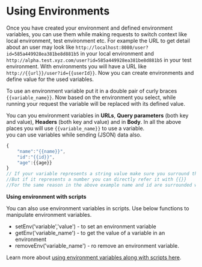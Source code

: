 # Using Environments

Once you have created your environment and defined environment variables, you can use them while making requests to switch context like local environment, test environment etc. For example the URL to get detail about an user may look like `http://localhost:8080/user?id=585a449928ea381be8d881b5` in your local environment and `http://alpha.test.xyz.com/user?id=585a449928ea381be8d881b5` in your test environment. With environments you will have a URL like `http://{{url}}/user?id={{userId}}`. Now you can create environments and define value for the used variables.

To use an environment variable put it in a double pair of curly braces `{{variable_name}}`. Now based on the environment you select, while running your request the variable will be replaced with its defined value.

You can you environment variables in **URLs**, **Query parameters** \(both key and value\), **Headers** \(both key and value\) and in **Body**. In all the above places you will use `{{variable_name}}` to use a variable.  
 you can use variables while sending \(JSON\) data also.

```js
{
    "name":"{{name}}",
    "id":"{{id}}",
    "age":{{age}}
}
// If your variable represents a string value make sure you surround the reference to your variable in double quotes.
//But if it represents a number you can directly refer it with {{}}
//For the same reason in the above example name and id are surrounded with double quotes while age isn't
```

**Using environment with scripts**

You can also use environment variables in scripts. Use below functions to manipulate environment variables.

* setEnv\('variable','value'\) - to set an environment variable
* getEnv\('variable\_name'\) - to get the value of a variable in an environment
* removeEnv\('variable\_name'\) - ro remove an environment variable.

Learn more about [using environment variables along with scripts here](/tester/writing-test-cases.md).


